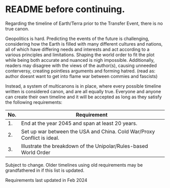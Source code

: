 # README before continuing.


Regarding the timeline of Earth/Terra prior to the Transfer Event, there is no true canon.

Geopolitics is hard. Predicting the events of the future is challenging, considering how the Earth is filled with many different cultures and nations, all of which have differing needs and interests and act according to a various principles and limitations. Shaping the world order to fit the plot while being both accurate and nuanced is nigh impossible.
Additionally, readers may disagree with the views of the author(s), causing unneeded conterversy, creating pointless arguments and forming hatred. (read as: author doesnt want to get into flame war between commies and fascists)

Instead, a system of multicanons is in place, where every possible timeline written is considered canon, and are all equally true. Everyone and anyone can create their own timeline and it will be accepted as long as they satisfy the following requirements:

|No.|Requirement|
|-|-|
|1.|End at the year 2045 and span at least 20 years.|
|2.|Set up war between the USA and China. Cold War/Proxy Conflict is ideal.|
|3.|Illustrate the breakdown of the Unipolar/Rules-based World Order|

Subject to change. Older timelines using old requirements may be grandfathered in if this list is updated.

Requirements last updated in Feb 2024
